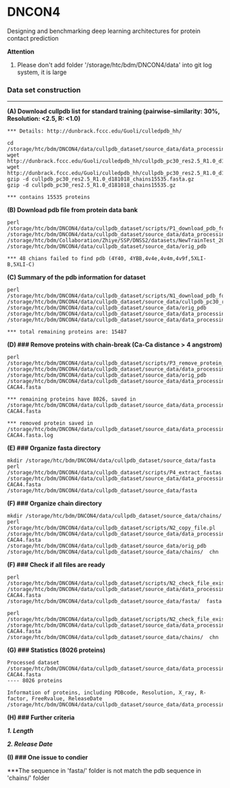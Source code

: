 # DNCON4
Designing and benchmarking deep learning architectures for protein contact prediction


**Attention**
1. Please don't add folder '/storage/htc/bdm/DNCON4/data' into git log system, it is large

### Data set construction
--------------------------------------------------------------------------------------

**(A) Download cullpdb list for standard training (pairwise-similarity: 30%, Resolution: <2.5, R: <1.0)**  
```
*** Details: http://dunbrack.fccc.edu/Guoli/culledpdb_hh/

cd /storage/htc/bdm/DNCON4/data/cullpdb_dataset/source_data/data_processing/
wget http://dunbrack.fccc.edu/Guoli/culledpdb_hh/cullpdb_pc30_res2.5_R1.0_d181018_chains15535.gz
wget http://dunbrack.fccc.edu/Guoli/culledpdb_hh/cullpdb_pc30_res2.5_R1.0_d181018_chains15535.fasta.gz
gzip -d cullpdb_pc30_res2.5_R1.0_d181018_chains15535.fasta.gz
gzip -d cullpdb_pc30_res2.5_R1.0_d181018_chains15535.gz

*** contains 15535 proteins
```

**(B) Download pdb file from protein data bank**
```
perl /storage/htc/bdm/DNCON4/data/cullpdb_dataset/scripts/P1_download_pdb_for_train_cullpdb.pl /storage/htc/bdm/DNCON4/data/cullpdb_dataset/source_data/data_processing/cullpdb_pc30_res2.5_R1.0_d181018_chains15535 /storage/htc/bdm/Collaboration/Zhiye/SSP/DNSS2/datasets/NewTrainTest_20181027/scripts/  /storage/htc/bdm/DNCON4/data/cullpdb_dataset/source_data/orig_pdb 

*** 48 chians failed to find pdb (4Y40, 4YBB,4v4e,4v4m,4v9f,5XLI-B,5XLI-C)
```

**(C) Summary of the pdb information for dataset**
```
perl /storage/htc/bdm/DNCON4/data/cullpdb_dataset/scripts/N1_download_pdb_for_train_cullpdb_summary.pl /storage/htc/bdm/DNCON4/data/cullpdb_dataset/source_data/cullpdb_pc30_res2.5_R1.0_d181018_chains15535 /storage/htc/bdm/DNCON4/data/cullpdb_dataset/source_data/orig_pdb  /storage/htc/bdm/DNCON4/data/cullpdb_dataset/source_data/data_processing/cullpdb_pc30_res2.5_R1.0_d181018_processed.summary  /storage/htc/bdm/DNCON4/data/cullpdb_dataset/source_data/data_processing/cullpdb_pc30_res2.5_R1.0_d181018_processed.fasta

*** total remaining proteins are: 15487
```


**(D) ### Remove proteins with chain-break (Ca-Ca distance > 4 angstrom)**
```
perl /storage/htc/bdm/DNCON4/data/cullpdb_dataset/scripts/P3_remove_protein_by_CA_CA_distance.pl /storage/htc/bdm/DNCON4/data/cullpdb_dataset/source_data/data_processing/cullpdb_pc30_res2.5_R1.0_d181018_processed.fasta /storage/htc/bdm/DNCON4/data/cullpdb_dataset/source_data/orig_pdb /storage/htc/bdm/DNCON4/data/cullpdb_dataset/source_data/data_processing/cullpdb_pc30_res2.5_R1.0_d181018_processed-CACA4.fasta 

*** remaining proteins have 8026, saved in /storage/htc/bdm/DNCON4/data/cullpdb_dataset/source_data/data_processing/cullpdb_pc30_res2.5_R1.0_d181018_processed-CACA4.fasta

*** removed protein saved in /storage/htc/bdm/DNCON4/data/cullpdb_dataset/source_data/data_processing/cullpdb_pc30_res2.5_R1.0_d181018_processed-CACA4.fasta.log
```

**(E) ### Organize fasta directory**
```
mkdir /storage/htc/bdm/DNCON4/data/cullpdb_dataset/source_data/fasta
perl /storage/htc/bdm/DNCON4/data/cullpdb_dataset/scripts/P4_extract_fastas.pl /storage/htc/bdm/DNCON4/data/cullpdb_dataset/source_data/data_processing/cullpdb_pc30_res2.5_R1.0_d181018_processed-CACA4.fasta    /storage/htc/bdm/DNCON4/data/cullpdb_dataset/source_data/fasta
```

**(F) ### Organize chain directory**
```
mkdir /storage/htc/bdm/DNCON4/data/cullpdb_dataset/source_data/chains/
perl /storage/htc/bdm/DNCON4/data/cullpdb_dataset/scripts/N2_copy_file.pl /storage/htc/bdm/DNCON4/data/cullpdb_dataset/source_data/data_processing/cullpdb_pc30_res2.5_R1.0_d181018_processed-CACA4.fasta  /storage/htc/bdm/DNCON4/data/cullpdb_dataset/source_data/orig_pdb /storage/htc/bdm/DNCON4/data/cullpdb_dataset/source_data/chains/  chn
```

**(F) ### Check if all files are ready**
```
perl /storage/htc/bdm/DNCON4/data/cullpdb_dataset/scripts/N2_check_file_existence.pl /storage/htc/bdm/DNCON4/data/cullpdb_dataset/source_data/data_processing/cullpdb_pc30_res2.5_R1.0_d181018_processed-CACA4.fasta  /storage/htc/bdm/DNCON4/data/cullpdb_dataset/source_data/fasta/  fasta

perl /storage/htc/bdm/DNCON4/data/cullpdb_dataset/scripts/N2_check_file_existence.pl /storage/htc/bdm/DNCON4/data/cullpdb_dataset/source_data/data_processing/cullpdb_pc30_res2.5_R1.0_d181018_processed-CACA4.fasta  /storage/htc/bdm/DNCON4/data/cullpdb_dataset/source_data/chains/  chn
```

**(G) ### Statistics (8026 proteins)**
```
Processed dataset
/storage/htc/bdm/DNCON4/data/cullpdb_dataset/source_data/data_processing/cullpdb_pc30_res2.5_R1.0_d181018_processed-CACA4.fasta   
---- 8026 proteins

Information of proteins, including PDBcode, Resolution, X_ray, R-factor, FreeRvalue, ReleaseDate
/storage/htc/bdm/DNCON4/data/cullpdb_dataset/source_data/data_processing/cullpdb_pc30_res2.5_R1.0_d181018_processed.summary
```

**(H) ### Further criteria**

***1. Length***

***2. Release Date***


**(I) ### One issue to condier**

***The sequence in 'fasta/' folder is not match the pdb sequence in 'chains/' folder
